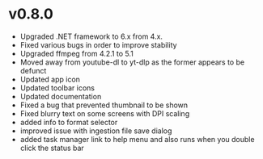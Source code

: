 # v0.8.0

* Upgraded .NET framework to 6.x from 4.x.
* Fixed various bugs in order to improve stability
* Upgraded ffmpeg from 4.2.1 to 5.1
* Moved away from youtube-dl to yt-dlp as the former appears to be defunct
* Updated app icon
* Updated toolbar icons
* Updated documentation
* Fixed a bug that prevented thumbnail to be shown
* Fixed blurry text on some screens with DPI scaling
* added info to format selector
* improved issue with ingestion file save dialog
* added task manager link to help menu and also runs when you double click the status bar